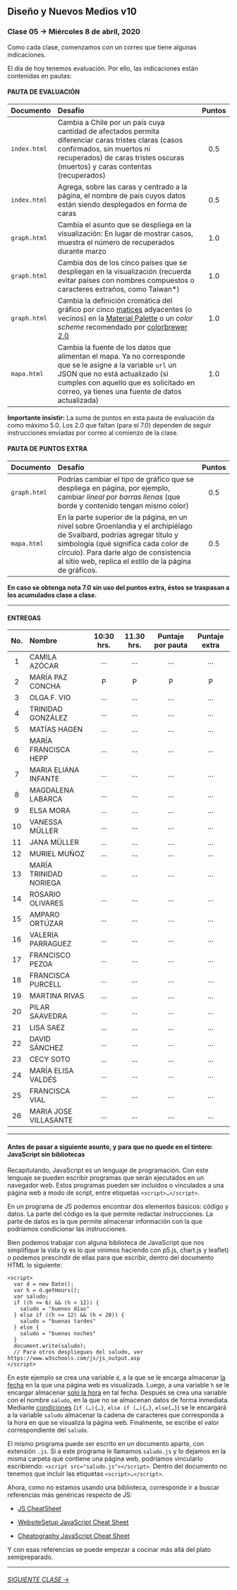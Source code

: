 ## Diseño y Nuevos Medios v10 

### Clase 05 → Miércoles 8 de abril, 2020

Como cada clase, comenzamos con un correo que tiene algunas indicaciones. 

El día de hoy tenemos evaluación. Por ello, las indicaciones están contenidas en pautas:

#### PAUTA DE EVALUACIÓN

| Documento    | Desafío            				        		   | Puntos |
|:-------------|:------------------------------------------|:------:|
| `index.html` | Cambia a Chile por un país cuya cantidad de afectados permita diferenciar caras tristes claras (casos confirmados, sin muertos ni recuperados) de caras tristes oscuras (muertos) y caras contentas (recuperados) | 0.5 |
| `index.html` | Agrega, sobre las caras y centrado a la página, el nombre de país cuyos datos están siendo desplegados en forma de caras | 0.5 |
| `graph.html`| Cambia el asunto que se despliega en la visualización: En lugar de mostrar casos, muestra el número de recuperados durante marzo | 1.0 |
| `graph.html`| Cambia dos de los cinco países que se despliegan en la visualización (recuerda evitar países con nombres compuestos o caracteres extraños, como Taiwan*) | 1.0 |
| `graph.html`| Cambia la definición cromática del gráfico por cinco [matices](http://proyectacolor.cl/teoria-de-los-colores/propiedades-de-los-colores/) adyacentes (o vecinos) en la [Material Palette](https://material.io/resources/color/) o un *color scheme* recomendado por [colorbrewer 2.0](https://colorbrewer2.org/#type=qualitative&scheme=Set1&n=5) | 1.0 |
| `mapa.html` | Cambia la fuente de los datos que alimentan el mapa. Ya no corresponde que se le asigne a la variable `url` un JSON que no está actualizado (si cumples con aquello que es solicitado en correo, ya tienes una fuente de datos actualizada) | 1.0 |

**Importante insistir:** La suma de puntos en esta pauta de evaluación da como máximo 5.0. Los 2.0 que faltan (para el 7.0) dependen de seguir instrucciones enviadas por correo al comienzo de la clase.

#### PAUTA DE PUNTOS EXTRA

| Documento    | Desafío            				        		   | Puntos |
|:-------------|:------------------------------------------|:------:|
| `graph.html` | Podrías cambiar el tipo de gráfico que se despliega en página, por ejemplo, cambiar *lineal* por *barras llenas* (que borde y contenido tengan mismo color) | 0.5 |
| `mapa.html`  | En la parte superior de la página, en un nivel sobre Groenlandia y el archipiélago de Svalbard, podrías agregar título y simbología (qué significa cada color de círculo). Para darle algo de consistencia al sitio web, replica el estilo de la página de gráficos. | 0.5 |

**En caso se obtenga nota 7.0 sin uso del puntos extra, éstos se traspasan a los acumulados clase a clase.**

- - - - - - - - 

#### ENTREGAS

| No.   | Nombre                | 10:30 hrs. | 11.30 hrs. | Puntaje por pauta | Puntaje extra | 
|:-----:|:----------------------|:----------:|:----------:|:------------------:|:-------------:|
|   1   | CAMILA AZÓCAR          | … | … | … | … | 
|   2   | MARÍA PAZ CONCHA       | P | P | P | P |  
|   3   | OLGA F. VIO            | … | … | … | … |  
|   4   | TRINIDAD GONZÁLEZ      | … | … | … | … |  
|   5   | MATÍAS HAGEN           | … | … | … | … |  
|   6   | MARÍA FRANCISCA HEPP   | … | … | … | … |  
|   7   | MARIA ELIANA INFANTE   | … | … | … | … |  
|   8   | MAGDALENA LABARCA      | … | … | … | … |  
|   9   | ELSA MORA              | … | … | … | … |  
|  10   | VANESSA MÜLLER         | … | … | … | … | 
|  11   | JANA MÜLLER            | … | … | … | … | 
|  12   | MURIEL MUÑOZ           | … | … | … | … | 
|  13   | MARÍA TRINIDAD NORIEGA | … | … | … | … | 
|  14   | ROSARIO OLIVARES       | … | … | … | … | 
|  15   | AMPARO ORTÚZAR         | … | … | … | … | 
|  16   | VALERIA PARRAGUEZ      | … | … | … | … | 
|  17   | FRANCISCO PEZOA        | … | … | … | … | 
|  18   | FRANCISCA PURCELL      | … | … | … | … | 
|  19   | MARTINA RIVAS          | … | … | … | … | 
|  20   | PILAR SAAVEDRA         | … | … | … | … | 
|  21   | LISA SAEZ              | … | … | … | … | 
|  22   | DAVID SÁNCHEZ          | … | … | … | … | 
|  23   | CECY SOTO              | … | … | … | … | 
|  24   | MARÍA ELISA VALDÉS     | … | … | … | … | 
|  25   | FRANCISCA VIAL         | … | … | … | … | 
|  26   | MARIA JOSE VILLASANTE  | … | … | … | … | 

- - - - - - - - - - - -

#### Antes de pasar a siguiente asunto, y para que no quede en el tintero: JavaScript sin bibliotecas

Recapitulando, JavaScript es un lenguaje de programación. Con este lenguaje se pueden escribir programas que serán ejecutados en un navegador web. Estos programas pueden ser incluidos o vinculados a una página web a modo de script, entre etiquetas `<script>…</script>`. 

En un programa de JS podemos encontrar dos elementos básicos: código y datos. La parte del código es la que permite redactar instrucciones. La parte de datos es la que permite almacenar información con la que podríamos condicionar las instrucciones. 

Bien podemos trabajar con alguna biblioteca de JavaScript que nos simplifique la vida (y es lo que vinimos haciendo con p5.js, chart.js y leaflet) o podemos prescindir de ellas para que escribir, dentro del documento HTML lo siguiente: 

```
<script>
  var d = new Date();
  var h = d.getHours();
  var saludo;
  if ((h >= 6) && (h < 12)) { 
    saludo = "buenos días"
  } else if ((h >= 12) && (h < 20)) {
    saludo = "buenas tardes"
  } else { 
    saludo = "buenas noches"
  }
  document.write(saludo);
  // Para otros despliegues del saludo, ver https://www.w3schools.com/js/js_output.asp  
</script>
```

En este ejemplo se crea una variable `d`, a la que se le encarga almacenar [la fecha](https://developer.mozilla.org/es/docs/Web/JavaScript/Referencia/Objetos_globales/Date) en la que una página web es visualizada. Luego, a una variable `h` se le encargar almacenar [solo la hora](https://developer.mozilla.org/es/docs/Web/JavaScript/Referencia/Objetos_globales/Date/getHours) en tal fecha. Después se crea una variable con el nombre `saludo`, en la que no se almacenan datos de forma inmediata. Mediante [condiciones](https://developer.mozilla.org/en-US/docs/Web/JavaScript/Reference/Statements/if...else) (`if (…){…}`, `else if (…){…}`, `else{…}`) se le encargará a la variable `saludo` almacenar la cadena de caracteres que corresponda a la hora en que se visualiza la página web. Finalmente, se escribe el valor correspondiente del `saludo`.

El mismo programa puede ser escrito en un documento aparte, con extensión `.js`. Si a este programa le llamamos `saludo.js` y lo dejamos en la misma carpeta que contiene una página web, podríamos vincularlo escribiendo: `<script src="saludo.js"></script>`. Dentro del documento no tenemos que incluir las etiquetas `<script>…</script>`. 

Ahora, como no estamos usando una biblioteca, corresponde ir a buscar referencias más genéricas respecto de JS:

- [JS CheatSheet](https://htmlcheatsheet.com/js/)

- [WebsiteSetup JavaScript Cheat Sheet](https://websitesetup.org/javascript-cheat-sheet/)

- [Cheatography JavaScript Cheat Sheet](https://www.cheatography.com/davechild/cheat-sheets/javascript/pdf_bw/)

Y con esas referencias se puede empezar a cocinar más allá del plato semipreparado.

- - - - - - - 

###### [SIGUIENTE CLASE →](https://github.com/profesorfaco/dno037-2020/tree/gh-pages/clase-06)
